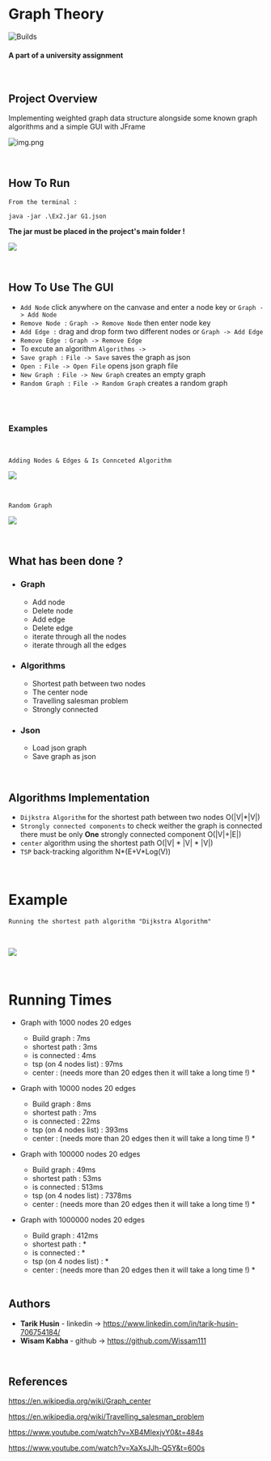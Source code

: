 # Graph Theory

![Builds](https://github.com/project-chip/connectedhomeip/workflows/Builds/badge.svg)

#### A part of a university assignment

</br>

## Project Overview

Implementing weighted graph data structure alongside some known graph algorithms and a simple GUI with JFrame

![img.png](uml/img.png)

</br>

## How To Run

`From the terminal : `

    java -jar .\Ex2.jar G1.json

**The jar must be placed in the project's main folder !**

![](images/info.png)

</br>

## How To Use The GUI

- `Add Node` click anywhere on the canvase and enter a node key or `Graph -> Add Node`
- `Remove Node :` `Graph -> Remove Node` then enter node key
- `Add Edge :` drag and drop form two different nodes or `Graph -> Add Edge`
- `Remove Edge :` `Graph -> Remove Edge`
- To excute an algorithm `Algorithms -> `
- `Save graph :` `File -> Save` saves the graph as json
- `Open :` `File -> Open File` opens json graph file
- `New Graph :` `File -> New Graph` creates an empty graph
- `Random Graph :` `File -> Random Graph` creates a random graph

</br>
</br>

### Examples

</br>

    Adding Nodes & Edges & Is Connceted Algorithm

![](images/howtouse.gif)

</br>

    Random Graph

![](images/randomgraf.gif)

</br>

## What has been done ?

- ### Graph

    - Add node
    - Delete node
    - Add edge
    - Delete edge
    - iterate through all the nodes
    - iterate through all the edges


- ### Algorithms

    - Shortest path between two nodes
    - The center node
    - Travelling salesman problem
    - Strongly connected


- ### Json

    - Load json graph
    - Save graph as json

</br>

## Algorithms Implementation

- `Dijkstra Algorithm` for the shortest path between two nodes O(|V|*|V|)
- `Strongly connected components` to check weither the graph is connected there must be only **One** strongly connected
  component O(|V|+|E|)
- `center` algorithm using the shortest path O(|V| * |V| * |V|)
- `TSP` back-tracking algorithm N*(E+V*Log(V))

</br>

# Example

    Running the shortest path algorithm "Dijkstra Algorithm"  

</br>

![](images/shortest-path.gif)


</br>

# Running Times

- Graph with 1000 nodes 20 edges

    - Build graph : 7ms
    - shortest path : 3ms
    - is connected : 4ms
    - tsp (on 4 nodes list) : 97ms
    - center : (needs more than 20 edges then it will take a long time !) *


- Graph with 10000 nodes 20 edges

    - Build graph : 8ms
    - shortest path : 7ms
    - is connected : 22ms
    - tsp (on 4 nodes list) : 393ms
    - center : (needs more than 20 edges then it will take a long time !) *


- Graph with 100000 nodes 20 edges

    - Build graph : 49ms
    - shortest path : 53ms
    - is connected : 513ms
    - tsp (on 4 nodes list) : 7378ms
    - center : (needs more than 20 edges then it will take a long time !) *


- Graph with 1000000 nodes 20 edges

    - Build graph : 412ms
    - shortest path : *
    - is connected : *
    - tsp (on 4 nodes list) : *
    - center : (needs more than 20 edges then it will take a long time !) *

  </br>

## Authors

* **Tarik Husin**  - linkedin -> https://www.linkedin.com/in/tarik-husin-706754184/
* **Wisam Kabha**  - github -> https://github.com/Wissam111

</br>

## References

https://en.wikipedia.org/wiki/Graph_center

https://en.wikipedia.org/wiki/Travelling_salesman_problem

https://www.youtube.com/watch?v=XB4MIexjvY0&t=484s

https://www.youtube.com/watch?v=XaXsJJh-Q5Y&t=600s
